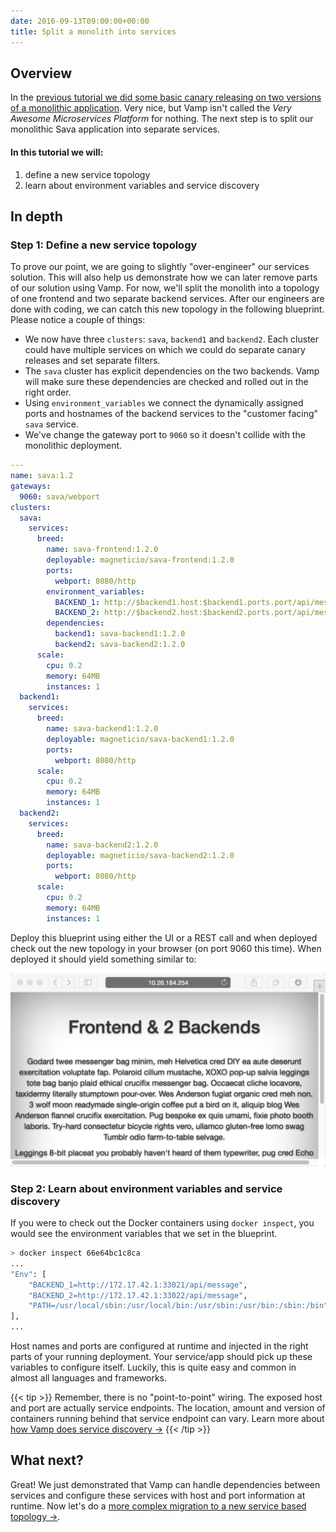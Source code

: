 ```yaml
---
date: 2016-09-13T09:00:00+00:00
title: Split a monolith into services
---
```

## Overview

In the [previous tutorial we did some basic canary releasing on two versions of a monolithic application](/documentation/tutorials/run-a-canary-release/). Very nice, but Vamp isn't
called the *Very Awesome Microservices Platform* for nothing. The next step is to split our monolithic Sava application into separate services. 

#### In this tutorial we will:

1. define a new service topology
2. learn about environment variables and service discovery

## In depth

### Step 1: Define a new service topology

To prove our point, we are going to slightly "over-engineer" our services solution. This will also help
us demonstrate how we can later remove parts of our solution using Vamp. For now, we'll split the 
monolith into a topology of one frontend and two separate backend services. After our engineers
are done with coding, we can catch this new topology in the following blueprint. Please notice a couple 
of things:

* We now have three `clusters`: `sava`, `backend1` and `backend2`. Each cluster could have multiple
services on which we could do separate canary releases and set separate filters.
* The `sava` cluster has explicit dependencies on the two backends. Vamp will make sure these dependencies
are checked and rolled out in the right order.
* Using `environment_variables` we connect the dynamically assigned ports and hostnames of the backend
services to the "customer facing" `sava` service. 
* We've change the gateway port to `9060` so it doesn't collide with the  monolithic deployment.

```yaml
---
name: sava:1.2
gateways:
  9060: sava/webport
clusters:
  sava:
    services:
      breed:
        name: sava-frontend:1.2.0
        deployable: magneticio/sava-frontend:1.2.0
        ports:
          webport: 8080/http                
        environment_variables:
          BACKEND_1: http://$backend1.host:$backend1.ports.port/api/message
          BACKEND_2: http://$backend2.host:$backend2.ports.port/api/message
        dependencies:
          backend1: sava-backend1:1.2.0
          backend2: sava-backend2:1.2.0
      scale:
        cpu: 0.2      
        memory: 64MB
        instances: 1               
  backend1:
    services:
      breed:
        name: sava-backend1:1.2.0
        deployable: magneticio/sava-backend1:1.2.0
        ports:
          webport: 8080/http
      scale:
        cpu: 0.2       
        memory: 64MB
        instances: 1              
  backend2:
    services:
      breed:
        name: sava-backend2:1.2.0
        deployable: magneticio/sava-backend2:1.2.0
        ports:
          webport: 8080/http
      scale:
        cpu: 0.2       
        memory: 64MB
        instances: 1
```

Deploy this blueprint using either the UI or a REST call and when deployed check out the new topology in your browser (on port 9060 this time). When deployed it should yield something similar to:

![](/images/screens/services_2backends.png)

### Step 2: Learn about environment variables and service discovery

If you were to check out the Docker containers using `docker inspect`, you would see the environment variables that we set in the blueprint. 

```bash
> docker inspect 66e64bc1c8ca
...
"Env": [
    "BACKEND_1=http://172.17.42.1:33021/api/message",
    "BACKEND_2=http://172.17.42.1:33022/api/message",
    "PATH=/usr/local/sbin:/usr/local/bin:/usr/sbin:/usr/bin:/sbin:/bin"
],
...
```

Host names and ports are configured at runtime and injected in the right parts of your running deployment. Your service/app should pick up these variables to configure itself. Luckily, this is quite easy and common in almost all languages and frameworks.

{{< tip >}}
Remember, there is no "point-to-point" wiring. The exposed host and port are actually service
endpoints. The location, amount and version of containers running behind that service endpoint can vary.
Learn more about [how Vamp does service discovery →](/resources/how-vamp-works/service-discovery/)
{{< /tip >}}

## What next?
Great! We just demonstrated that Vamp can handle dependencies between services and configure these services with host and port information at runtime. Now let's do a [more complex migration to a new service based topology →](/documentation/tutorials/merge-a-changed-topology/).